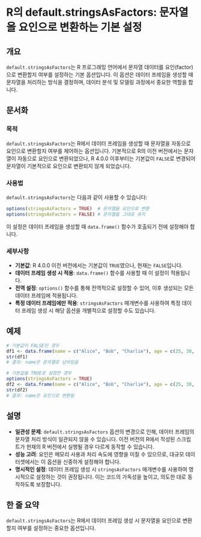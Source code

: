 <!--
Meta Description: # R의 default.stringsAsFactors: 문자열을 요인으로 변환하는 기본 설정 ## 개요 `default.stringsAsFactors`는 R 프로그래밍 언어에서 문자열 데이터를 요인(factor)으로 변환할지 여부를 설정하는 기본 옵션입니다. 이 옵션은...
Meta Keywords: stringsasfactors, 데이터, 요인으로, default, 문자열을
-->

# R의 default.stringsAsFactors: 문자열을 요인으로 변환하는 기본 설정

## 개요
`default.stringsAsFactors`는 R 프로그래밍 언어에서 문자열 데이터를 요인(factor)으로 변환할지 여부를 설정하는 기본 옵션입니다. 이 옵션은 데이터 프레임을 생성할 때 문자열을 처리하는 방식을 결정하며, 데이터 분석 및 모델링 과정에서 중요한 역할을 합니다.

## 문서화

### 목적
`default.stringsAsFactors`는 R에서 데이터 프레임을 생성할 때 문자열을 자동으로 요인으로 변환할지 여부를 제어하는 옵션입니다. 기본적으로 R의 이전 버전에서는 문자열이 자동으로 요인으로 변환되었으나, R 4.0.0 이후부터는 기본값이 `FALSE`로 변경되어 문자열이 기본적으로 요인으로 변환되지 않게 되었습니다.

### 사용법
`default.stringsAsFactors`는 다음과 같이 사용할 수 있습니다:

```R
options(stringsAsFactors = TRUE)  # 문자열을 요인으로 변환
options(stringsAsFactors = FALSE) # 문자열을 그대로 유지
```

이 설정은 데이터 프레임을 생성할 때 `data.frame()` 함수가 호출되기 전에 설정해야 합니다.

### 세부사항
- **기본값**: R 4.0.0 이전 버전에서는 기본값이 `TRUE`였으나, 현재는 `FALSE`입니다.
- **데이터 프레임 생성 시 적용**: `data.frame()` 함수를 사용할 때 이 설정이 적용됩니다.
- **전역 설정**: `options()` 함수를 통해 전역적으로 설정할 수 있어, 이후 생성되는 모든 데이터 프레임에 적용됩니다.
- **특정 데이터 프레임에만 적용**: `stringsAsFactors` 매개변수를 사용하여 특정 데이터 프레임 생성 시 해당 옵션을 개별적으로 설정할 수도 있습니다.

## 예제
```R
# 기본값이 FALSE인 경우
df1 <- data.frame(name = c("Alice", "Bob", "Charlie"), age = c(25, 30, 35))
str(df1)
# 결과: name은 문자열로 남아있음

# 기본값을 TRUE로 설정한 경우
options(stringsAsFactors = TRUE)
df2 <- data.frame(name = c("Alice", "Bob", "Charlie"), age = c(25, 30, 35))
str(df2)
# 결과: name은 요인으로 변환됨
```

## 설명
- **일관성 문제**: `default.stringsAsFactors` 옵션의 변경으로 인해, 데이터 프레임의 문자열 처리 방식이 일관되지 않을 수 있습니다. 이전 버전의 R에서 작성된 스크립트가 현재의 R 버전에서 실행될 경우 다르게 동작할 수 있습니다.
- **성능 고려**: 요인은 메모리 사용과 처리 속도에 영향을 미칠 수 있으므로, 대규모 데이터셋에서는 이 옵션을 신중하게 설정해야 합니다.
- **명시적인 설정**: 데이터 프레임 생성 시 `stringsAsFactors` 매개변수를 사용하여 명시적으로 설정하는 것이 권장됩니다. 이는 코드의 가독성을 높이고, 의도한 대로 동작하도록 보장합니다.

## 한 줄 요약
`default.stringsAsFactors`는 R에서 데이터 프레임 생성 시 문자열을 요인으로 변환할지 여부를 설정하는 중요한 옵션입니다.
